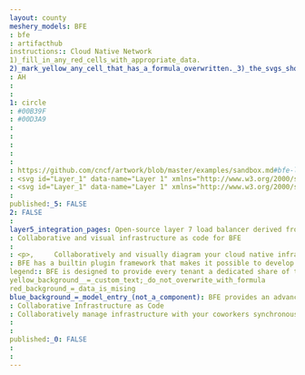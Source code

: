 ```yaml
---
layout: county 
meshery_models: BFE
: bfe
: artifacthub
instructions:: Cloud Native Network
1)_fill_in_any_red_cells_with_appropriate_data.
2)_mark_yellow_any_cell_that_has_a_formula_overwritten._3)_the_svgs_shouldn't_have_xml_header_they_are_added_programmatically_through_workflows: Service Proxy
: AH
: 
: 
1: circle
: #00B39F
: #00D3A9
: 
: 
: 
: 
: 
: https://github.com/cncf/artwork/blob/master/examples/sandbox.md#bfe-logos
: <svg id="Layer_1" data-name="Layer 1" xmlns="http://www.w3.org/2000/svg" viewBox="0 0 296 296"><defs><style>.cls-1{fill:#3964dd;}</style></defs><polygon class="cls-1" points="147.461 4.5 165.897 15.17 42.501 86.724 24.065 76.054 147.461 4.5"/><polygon class="cls-1" points="43.586 228.927 24.497 217.906 24.497 75.24 43.586 86.262 43.586 228.927"/><polygon class="cls-1" points="197.695 35.193 216.131 45.863 92.735 117.427 74.299 106.757 197.695 35.193"/><polygon class="cls-1" points="93.82 259.62 74.731 248.599 74.731 105.933 93.82 116.955 93.82 259.62"/><polygon class="cls-1" points="250.944 65.334 269.38 76.004 145.984 147.568 127.548 136.898 250.944 65.334"/><polygon class="cls-1" points="147.069 289.761 127.98 278.74 127.98 136.074 147.069 147.095 147.069 289.761"/><polygon class="cls-1" points="270.113 127.494 270.113 149.537 146.567 220.87 146.567 198.827 270.113 127.494"/><polygon class="cls-1" points="269.641 196.687 269.641 218.73 146.094 290.063 146.094 268.02 269.641 196.687"/></svg>
: <svg id="Layer_1" data-name="Layer 1" xmlns="http://www.w3.org/2000/svg" viewBox="0 0 296 296"><defs><style>.cls-1{fill:#fff;}</style></defs><polygon class="cls-1" points="147.461 4.5 165.897 15.17 42.501 86.724 24.065 76.054 147.461 4.5"/><polygon class="cls-1" points="43.586 228.927 24.497 217.906 24.497 75.24 43.586 86.262 43.586 228.927"/><polygon class="cls-1" points="197.695 35.193 216.131 45.863 92.735 117.427 74.299 106.757 197.695 35.193"/><polygon class="cls-1" points="93.82 259.62 74.731 248.599 74.731 105.933 93.82 116.955 93.82 259.62"/><polygon class="cls-1" points="250.944 65.334 269.38 76.004 145.984 147.568 127.548 136.898 250.944 65.334"/><polygon class="cls-1" points="147.069 289.761 127.98 278.74 127.98 136.074 147.069 147.095 147.069 289.761"/><polygon class="cls-1" points="270.113 127.494 270.113 149.537 146.567 220.87 146.567 198.827 270.113 127.494"/><polygon class="cls-1" points="269.641 196.687 269.641 218.73 146.094 290.063 146.094 268.02 269.641 196.687"/></svg>
: 
published:_5: FALSE
2: FALSE
: 
layer5_integration_pages: Open-source layer 7 load balancer derived from proprietary Baidu FrontEnd
: Collaborative and visual infrastructure as code for BFE
: 
: <p>,     Collaboratively and visually diagram your cloud native infrastructure with GitOps-style pipeline integration. Design, test, and manage configuration your Kubernetes-based, containerized applications as a visual topology., </p>, <p>,     Looking for best practice cloud native design and deployment best practices? Choose from thousands of pre-built components in MeshMap. Choose from hundreds of ready-made design patterns by importing templates from Meshery Catalog or use our low code designer, MeshMap, to create and deploy your own cloud native infrastructure designs., </p>
: BFE has a builtin plugin framework that makes it possible to develop new features rapidly by writing plugins.
legend:: BFE is designed to provide every tenant a dedicated share of the instance. Each tenant&ldquos configuration is isolated and remains invisible to other tenants
yellow_background__=_custom_text;_do_not_overwrite_with_formula
red_background_=_data_is_mising
blue_background_=_model_entry_(not_a_component): BFE provides an advanced domain-specific language to describe routing rules which are easy to understand and maintain.
: Collaborative Infrastructure as Code
: Collaboratively manage infrastructure with your coworkers synchronously sharing the same designs.
: 
: 
published:_0: FALSE
: 
: 
---
```

